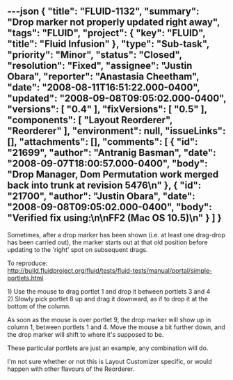 ---json
{
  "title": "FLUID-1132",
  "summary": "Drop marker not properly updated right away",
  "tags": "FLUID",
  "project": {
    "key": "FLUID",
    "title": "Fluid Infusion"
  },
  "type": "Sub-task",
  "priority": "Minor",
  "status": "Closed",
  "resolution": "Fixed",
  "assignee": "Justin Obara",
  "reporter": "Anastasia Cheetham",
  "date": "2008-08-11T16:51:22.000-0400",
  "updated": "2008-09-08T09:05:02.000-0400",
  "versions": [
    "0.4"
  ],
  "fixVersions": [
    "0.5"
  ],
  "components": [
    "Layout Reorderer",
    "Reorderer"
  ],
  "environment": null,
  "issueLinks": [],
  "attachments": [],
  "comments": [
    {
      "id": "21699",
      "author": "Antranig Basman",
      "date": "2008-09-07T18:00:57.000-0400",
      "body": "Drop Manager, Dom Permutation work merged back into trunk at revision 5476\n"
    },
    {
      "id": "21700",
      "author": "Justin Obara",
      "date": "2008-09-08T09:05:02.000-0400",
      "body": "Verified fix using:\n\nFF2 (Mac OS 10.5)\n"
    }
  ]
}
---
Sometimes, after a drop marker has been shown (i.e. at least one drag-drop has been carried out), the marker starts out at that old position before updating to the 'right' spot on subsequent drags.

To reproduce:\
<http://build.fluidproject.org/fluid/tests/fluid-tests/manual/portal/simple-portlets.html>

1\) Use the mouse to drag portlet 1 and drop it between portlets 3 and 4\
2\) Slowly pick portlet 8 up and drag it downward, as if to drop it at the bottom of the column.

As soon as the mouse is over portlet 9, the drop marker will show up in column 1, between portlets 1 and 4. Move the mouse a bit further down, and the drop marker will shift to where it's supposed to be.

These particular portlets are just an example, any combination will do.

I'm not sure whether or not this is Layout Customizer specific, or would happen with other flavours of the Reorderer.

        